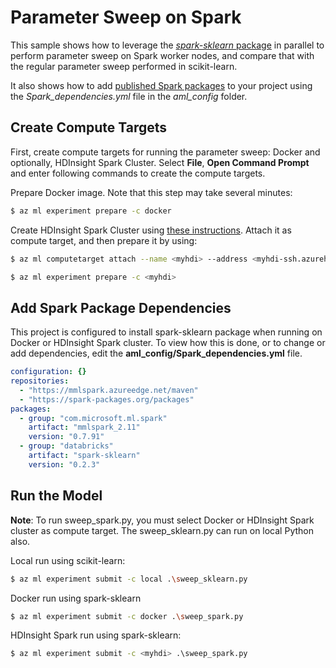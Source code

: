 # Parameter Sweep on Spark

This sample shows how to leverage the [_spark-sklearn_ package](https://spark-packages.org/package/databricks/spark-sklearn) in parallel to perform parameter sweep on Spark worker nodes, and compare that with the regular parameter sweep performed in scikit-learn.

It also shows how to add [published Spark packages](https://spark-packages.org/) to your project using the _Spark_dependencies.yml_ file in the _aml_config_ folder.

## Create Compute Targets

First, create compute targets for running the parameter sweep: Docker and optionally, HDInsight Spark Cluster. Select **File**, **Open Command Prompt** and enter following commands to create the compute targets.

Prepare Docker image. Note that this step may take several minutes:

```bash
$ az ml experiment prepare -c docker
```

Create HDInsight Spark Cluster using [these instructions](https://docs.microsoft.com/en-us/azure/hdinsight/hdinsight-apache-spark-jupyter-spark-sql). Attach it as compute target, and then prepare it by using:

```bash
$ az ml computetarget attach --name <myhdi> --address <myhdi-ssh.azurehdinsight.net> --username <sshusername> --password <sshpwd> --type cluster
```

```bash
$ az ml experiment prepare -c <myhdi>
```

## Add Spark Package Dependencies

This project is configured to install spark-sklearn package when running on Docker or HDInsight Spark cluster. To view how this is done, or to change or add dependencies, edit the __aml_config/Spark_dependencies.yml__ file.

```yaml
configuration: {}
repositories:
  - "https://mmlspark.azureedge.net/maven"
  - "https://spark-packages.org/packages"
packages:
  - group: "com.microsoft.ml.spark"
    artifact: "mmlspark_2.11"
    version: "0.7.91"
  - group: "databricks"
    artifact: "spark-sklearn"
    version: "0.2.3"
```

## Run the Model

**Note**: To run sweep_spark.py, you must select Docker or HDInsight Spark cluster as compute target. The sweep_sklearn.py can run on local Python also.

Local run using scikit-learn:

```bash
$ az ml experiment submit -c local .\sweep_sklearn.py
```

Docker run using spark-sklearn

```bash
$ az ml experiment submit -c docker .\sweep_spark.py
```

HDInsight Spark run using spark-sklearn:

```bash
$ az ml experiment submit -c <myhdi> .\sweep_spark.py
```
